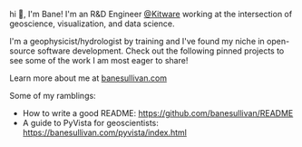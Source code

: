 hi :wave:, I'm Bane! I'm an R&D Engineer [@Kitware](https://github.com/Kitware) working at the intersection of geoscience, visualization, and data science.

I'm a geophysicist/hydrologist by training and I've found my niche in open-source software development. Check out the following pinned projects to see some of the work I am most eager to share!

Learn more about me at [banesullivan.com](https://banesullivan.com/)

Some of my ramblings:

- How to write a good README: https://github.com/banesullivan/README
- A guide to PyVista for geoscientists: https://banesullivan.com/pyvista/index.html
